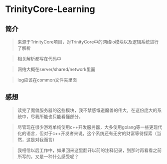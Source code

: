 ﻿# TrinityCore-Learning

## 简介
> 来源于TrinityCore项目，对TrinityCore中的网络io模块以及逻辑系统进行了解析

> 相关解析都写在代码中

> 网络大概在server/shared/network里面

> log应该在common文件夹里面

## 感想
> 读完了魔兽服务器的这些模块，我不禁感慨道魔兽的伟大，在这份庞大的系统中，尽我所能也只能看懂部分。

> 尽管现在很少游戏单纯使用c++开发服务器，大多使用golang等一些更现代化的语言，但对于c++开发者来说，这个系统还有无穷的财富等待探索（当然，这是对我而言）

> 我相信以后工作中，如果回来这里翻开以前的注释记录，到那时再看看之前所写的，又是一种什么感受呢？
